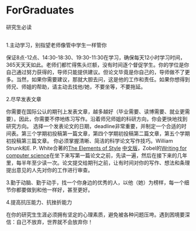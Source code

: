 # ForGraduates
研究生必读
##
1.主动学习，别指望老师像管中学生一样管你

保证8点-12点、14:30-18:30、19:30-11:30在学习，确保每天12小时学习时间，365天天天如此。老师们都忙得焦头烂额，没有时间逐个督促学生。你的学位是你自己通过努力获得的，导师只能提供建议。但论文毕竟是你自己的，导师做不了更多。当然，如果你需要建议，那就大胆去问，这是他的工作和责任。如果你想得到师兄、师姐的帮助，请主动去找他/她，不要坐等，不要拖延。

2.尽早发表文章

你需要在国际公认的期刊上发表文章，越多越好（毕业需要、读博需要、就业更需要）。因此，你需要不停地练习写作。沿着师兄师姐的科研方向，你会更快地找到研究方向。
选择一个发表论文的日期，deadline非常重要，并制定一个合适的时间表。第三个学期初投稿第一篇文章，第四个学期初投稿第二篇文章，第五个学期初投稿第三篇文章。
你必须掌握清晰、简洁的科学论文写作技巧。William Strunk和E. P. White合著的[The Elements of Style](https://github.com/cxcygzs/ForGraduates/files/10047150/The.Elements.of.Style.4rd.Edition1992.pdf) [中文版](https://www.dedao.cn/ebook/detail?id=A1De6QkaNRMlK5yxrdmnEBXY97ZL23nGKvwo6zvGDekj1QgA84VbpqJOPLgxEJlY)，Zobel的[Writing for computer science](https://github.com/cxcygzs/Learning_Resources/files/10046946/Zobel.-.Writing.for.computer.science.3rd.edition.-.pdf)在坐下来写第一篇论文之前，先读一遍，然后在接下来的几年里，每半年至少读一次。论文提交给期刊之前，让有时间对你的写作、想法和条理提出意见的人先对你的工作进行审查。

3.勤于动脑、勤于动手，找一个你身边的优秀的人，以他（她）为榜样，每一个细节你都要做到和他一样好，甚至更好。

4.提高抗压能力、抗挫折能力

在你的研究生生涯必须拥有坚定的心理素质，避免被各种问题压垮。遇到困境要深信：自己不放弃，世界就不会放弃你！


